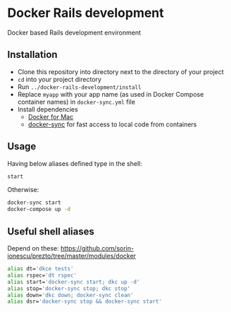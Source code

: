 # Docker Rails development

Docker based Rails development environment

## Installation

* Clone this repository into directory next to the directory of your project
* `cd` into your project directory
* Run `../docker-rails-development/install`
* Replace `myapp` with your app name (as used in Docker Compose container names) in `docker-sync.yml` file
* Install dependencies
  * [Docker for Mac](https://docs.docker.com/docker-for-mac/)
  * [docker-sync](http://docker-sync.io) for fast access to local code from containers

## Usage

Having below aliases defined type in the shell:

```sh
start
```

Otherwise:

```sh
docker-sync start
docker-compose up -d
```

## Useful shell aliases

Depend on these: https://github.com/sorin-ionescu/prezto/tree/master/modules/docker

```sh
alias dt='dkce tests'
alias rspec='dt rspec'
alias start='docker-sync start; dkc up -d'
alias stop='docker-sync stop; dkc stop'
alias down='dkc down; docker-sync clean'
alias dsr='docker-sync stop && docker-sync start'
```
